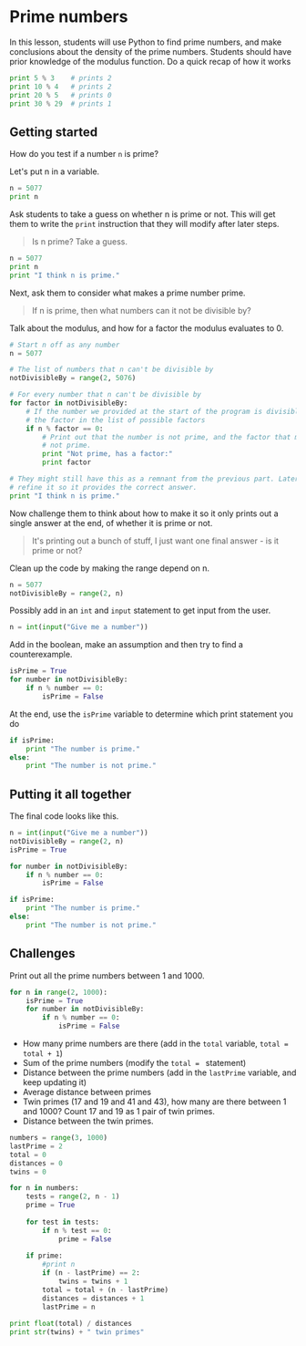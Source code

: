 # Prime numbers

In this lesson, students will use Python to find prime numbers, and make conclusions about the density of the prime numbers.
Students should have prior knowledge of the modulus function. Do a quick recap of how it works
```python
print 5 % 3    # prints 2
print 10 % 4   # prints 2
print 20 % 5   # prints 0
print 30 % 29  # prints 1
```

## Getting started

How do you test if a number `n` is prime?

Let's put n in a variable.
```python
n = 5077
print n
```

Ask students to take a guess on whether n is prime or not. This will get them to write the `print` instruction that they will modify after later steps.

> Is n prime? Take a guess.

```python
n = 5077
print n
print "I think n is prime."
```

Next, ask them to consider what makes a prime number prime.

> If n is prime, then what numbers can it not be divisible by?

Talk about the modulus, and how for a factor the modulus evaluates to 0.


```python
# Start n off as any number
n = 5077

# The list of numbers that n can't be divisible by
notDivisibleBy = range(2, 5076)

# For every number that n can't be divisible by
for factor in notDivisibleBy:
	# If the number we provided at the start of the program is divisible by
	# the factor in the list of possible factors 
	if n % factor == 0:
		# Print out that the number is not prime, and the factor that makes it
		# not prime.
		print "Not prime, has a factor:"
		print factor

# They might still have this as a remnant from the previous part. Later we will
# refine it so it provides the correct answer.
print "I think n is prime."
```

Now challenge them to think about how to make it so it only prints out a single answer at the end, of whether it is prime or not.

> It's printing out a bunch of stuff, I just want one final answer - is it prime or not?

Clean up the code by making the range depend on n.
```python
n = 5077
notDivisibleBy = range(2, n)
```

Possibly add in an `int` and `input` statement to get input from the user.
```python
n = int(input("Give me a number"))
```

Add in the boolean, make an assumption and then try to find a counterexample.
```python
isPrime = True
for number in notDivisibleBy:
	if n % number == 0:
		isPrime = False
```

At the end, use the `isPrime` variable to determine which print statement you do

```python
if isPrime:
	print "The number is prime."
else:
	print "The number is not prime."
```

## Putting it all together

The final code looks like this.

```python
n = int(input("Give me a number"))
notDivisibleBy = range(2, n)
isPrime = True

for number in notDivisibleBy:
	if n % number == 0:
		isPrime = False

if isPrime:
	print "The number is prime."
else:
	print "The number is not prime."
```

## Challenges

Print out all the prime numbers between 1 and 1000.

```python
for n in range(2, 1000):
	isPrime = True
	for number in notDivisibleBy:
		if n % number == 0:
			isPrime = False
```

- How many prime numbers are there (add in the `total` variable, `total = total + 1`)
- Sum of the prime numbers (modify the `total = ` statement)
- Distance between the prime numbers (add in the `lastPrime` variable, and keep updating it)
- Average distance between primes
- Twin primes (17 and 19 and 41 and 43), how many are there between 1 and 1000? Count 17 and 19 as 1 pair of twin primes.
- Distance between the twin primes.

```python
numbers = range(3, 1000)
lastPrime = 2
total = 0
distances = 0
twins = 0

for n in numbers:
	tests = range(2, n - 1)
	prime = True
	
	for test in tests:
		if n % test == 0:
			prime = False
	
	if prime:
		#print n
		if (n - lastPrime) == 2:
			twins = twins + 1
		total = total + (n - lastPrime)
		distances = distances + 1
		lastPrime = n
		
print float(total) / distances
print str(twins) + " twin primes"
```
